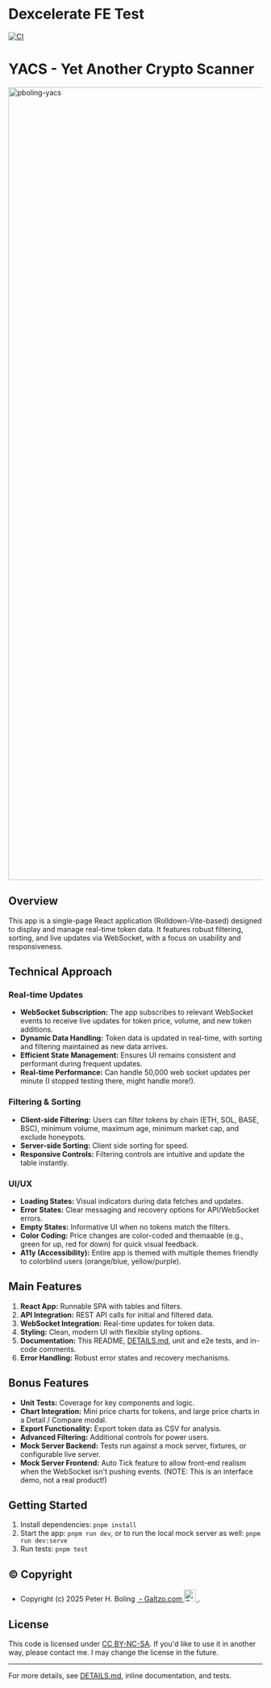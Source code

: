 # Dexcelerate FE Test

[![CI](https://github.com/pboling/yacs/actions/workflows/ci.yml/badge.svg)](https://github.com/pboling/yacs/actions/workflows/ci.yml)

# YACS - Yet Another Crypto Scanner

<img width="2855" height="1569" alt="pboling-yacs" src="https://github.com/user-attachments/assets/352fcfee-75b4-4582-a583-332b826dca31" />

## Overview

This app is a single-page React application (Rolldown-Vite-based) designed to display and manage real-time token data.
It features robust filtering, sorting, and live updates via WebSocket, with a focus on usability and responsiveness.

## Technical Approach

### Real-time Updates
- **WebSocket Subscription:** The app subscribes to relevant WebSocket events to receive live updates for token price, volume, and new token additions.
- **Dynamic Data Handling:** Token data is updated in real-time, with sorting and filtering maintained as new data arrives.
- **Efficient State Management:** Ensures UI remains consistent and performant during frequent updates.
- **Real-time Performance:** Can handle 50,000 web socket updates per minute (I stopped testing there, might handle more!).

### Filtering & Sorting
- **Client-side Filtering:** Users can filter tokens by chain (ETH, SOL, BASE, BSC), minimum volume, maximum age, minimum market cap, and exclude honeypots.
- **Server-side Sorting:** Client side sorting for speed.
- **Responsive Controls:** Filtering controls are intuitive and update the table instantly.

### UI/UX
- **Loading States:** Visual indicators during data fetches and updates.
- **Error States:** Clear messaging and recovery options for API/WebSocket errors.
- **Empty States:** Informative UI when no tokens match the filters.
- **Color Coding:** Price changes are color-coded and themaable (e.g., green for up, red for down) for quick visual feedback.
- **A11y (Accessibility):** Entire app is themed with multiple themes friendly to colorblind users (orange/blue, yellow/purple).

## Main Features
1. **React App:** Runnable SPA with tables and filters.
2. **API Integration:** REST API calls for initial and filtered data.
3. **WebSocket Integration:** Real-time updates for token data.
4. **Styling:** Clean, modern UI with flexible styling options.
5. **Documentation:** This README, [DETAILS.md](DETAILS.md), unit and e2e tests, and in-code comments.
6. **Error Handling:** Robust error states and recovery mechanisms.

## Bonus Features
- **Unit Tests:** Coverage for key components and logic.
- **Chart Integration:** Mini price charts for tokens, and large price charts in a Detail / Compare modal.
- **Export Functionality:** Export token data as CSV for analysis.
- **Advanced Filtering:** Additional controls for power users.
- **Mock Server Backend:** Tests run against a mock server, fixtures, or configurable live server.
- **Mock Server Frontend:** Auto Tick feature to allow front-end realism when the WebSocket isn't pushing events. (NOTE: This is an interface demo, not a real product!)

## Getting Started
1. Install dependencies: `pnpm install`
2. Start the app: `pnpm run dev`, or to run the local mock server as well: `pnpm run dev:serve`
3. Run tests: `pnpm test`

## © Copyright

<ul>
    <li>
        Copyright (c) 2025 Peter H. Boling
        <a href="https://discord.gg/3qme4XHNKN">
             - Galtzo.com
            <picture>
              <img src="https://logos.galtzo.com/assets/images/galtzo-floss/avatar-128px-blank.svg" alt="Galtzo.com Logo (Wordless) by Aboling0, CC BY-SA 4.0" width="24">
            </picture>
        </a>.
    </li>
</ul>

## License

This code is licensed under [CC BY-NC-SA](https://creativecommons.org/licenses/by-nc-sa/4.0/deed.en). If you'd like to use it in another way, please contact me.
I may change the license in the future.

---

For more details, see [DETAILS.md](DETAILS.md), inline documentation, and tests.
